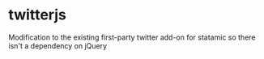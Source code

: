 twitterjs
=========

Modification to the existing first-party twitter add-on for statamic so there isn't a dependency on jQuery